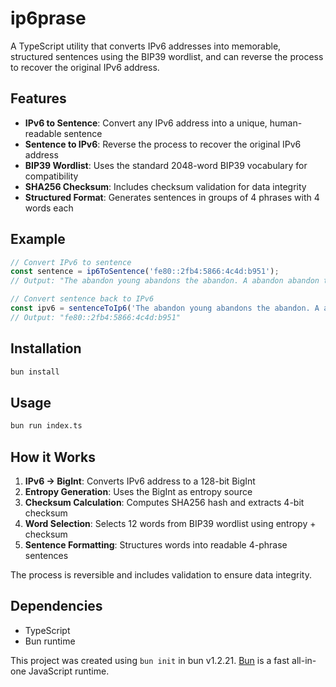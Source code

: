 # ip6prase

A TypeScript utility that converts IPv6 addresses into memorable, structured sentences using the BIP39 wordlist, and can reverse the process to recover the original IPv6 address.

## Features

- **IPv6 to Sentence**: Convert any IPv6 address into a unique, human-readable sentence
- **Sentence to IPv6**: Reverse the process to recover the original IPv6 address
- **BIP39 Wordlist**: Uses the standard 2048-word BIP39 vocabulary for compatibility
- **SHA256 Checksum**: Includes checksum validation for data integrity
- **Structured Format**: Generates sentences in groups of 4 phrases with 4 words each

## Example

```typescript
// Convert IPv6 to sentence
const sentence = ip6ToSentence('fe80::2fb4:5866:4c4d:b951');
// Output: "The abandon young abandons the abandon. A abandon abandon that sauces mention, while Green hours with give permit."

// Convert sentence back to IPv6
const ipv6 = sentenceToIp6('The abandon young abandons the abandon. A abandon abandon that sauces mention, while Green hours with give permit.');
// Output: "fe80::2fb4:5866:4c4d:b951"
```

## Installation

```bash
bun install
```

## Usage

```bash
bun run index.ts
```

## How it Works

1. **IPv6 → BigInt**: Converts IPv6 address to a 128-bit BigInt
2. **Entropy Generation**: Uses the BigInt as entropy source
3. **Checksum Calculation**: Computes SHA256 hash and extracts 4-bit checksum
4. **Word Selection**: Selects 12 words from BIP39 wordlist using entropy + checksum
5. **Sentence Formatting**: Structures words into readable 4-phrase sentences

The process is reversible and includes validation to ensure data integrity.

## Dependencies

- TypeScript
- Bun runtime

This project was created using `bun init` in bun v1.2.21. [Bun](https://bun.com) is a fast all-in-one JavaScript runtime.
